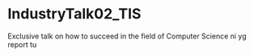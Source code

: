 # IndustryTalk02_TIS
Exclusive talk on how to succeed in the field of Computer Science
ni yg report tu
